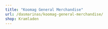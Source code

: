 ```yaml
---
title: "Koomag General Merchandise"
url: /dasmarinas/koomag-general-merchandise/
shop: Kramladen
---
```

